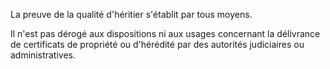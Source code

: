 La preuve de la qualité d'héritier s'établit par tous moyens.

Il n'est pas dérogé aux dispositions ni aux usages concernant la délivrance de certificats de propriété ou d'hérédité par des autorités judiciaires ou administratives.
